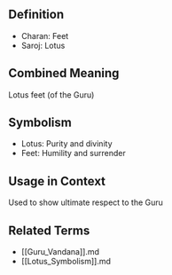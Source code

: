 ## Definition

- Charan: Feet
- Saroj: Lotus

## Combined Meaning

Lotus feet (of the Guru)

## Symbolism

- Lotus: Purity and divinity
- Feet: Humility and surrender

## Usage in Context

Used to show ultimate respect to the Guru

## Related Terms

- [[Guru_Vandana]].md
- [[Lotus_Symbolism]].md